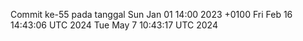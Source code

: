 Commit ke-55 pada tanggal Sun Jan 01 14:00 2023 +0100
Fri Feb 16 14:43:06 UTC 2024
Tue May  7 10:43:17 UTC 2024
